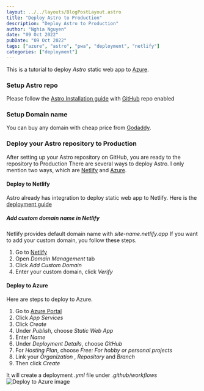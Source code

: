 ```yaml
---
layout: ../../layouts/BlogPostLayout.astro
title: "Deploy Astro to Production"
description: "Deploy Astro to Production"
author: "Nghia Nguyen"
date: "09 Oct 2022"
pubDate: "09 Oct 2022"
tags: ["azure", "astro", "pwa", "deployment", "netlify"]
categories: ["deployment"]
---
```


This is a tutorial to deploy *Astro* static web app to [Azure](https://portal.azure.com/).
<br/>

### Setup Astro repo
Please follow the  [Astro Installation guide](https://portal.azure.com/) with [GitHub](https://github.com/) repo enabled
<br/>

### Setup Domain name
You can buy any domain with cheap price from [Godaddy](https://www.godaddy.com/).

### Deploy your Astro repository to Production
After setting up your Astro repository on GitHub, you are ready to the repository to Production
There are several ways to deploy Astro. I only mention two ways, which are [Netlify](https://app.netlify.com/) and [Azure](https://portal.azure.com/).

#### Deploy to Netlify
Astro already has integration to deploy static web app to Netlify.
Here is the [deployment guide](https://docs.astro.build/en/guides/integrations-guide/netlify/)

##### Add custom domain name in Netlify
Netlify provides default domain name with *site-name.netlify.app*
If you want to add your custom domain, you follow these steps.

1. Go to [Netlify](https://app.netlify.com/)
2. Open *Domain Management* tab
3. Click *Add Custom Domain*
4. Enter your custom domain, click *Verify*

#### Deploy to Azure
Here are steps to deploy to Azure.

1. Go to [Azure Portal](https://portal.azure.com/)
2. Click *App Services*
3. Click *Create*
4. Under *Publish*, choose *Static Web App*
5. Enter *Name*
6. Under *Deployment Details*, choose *GitHub*
7. For *Hosting Plan*, choose *Free: For hobby or personal projects*
8. Link your *Organization* , *Repository* and *Branch*
9. Then click *Create*

It will create a deployment *.yml* file under *.github/workflows*
![Deploy to Azure image](//public/image/deploy-to-azure.png "Logo Title Text 1")

